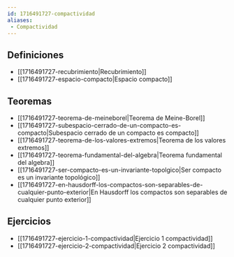 ```yaml
---
id: 1716491727-compactividad
aliases:
 - Compactividad
---
```



## Definiciones

- [[1716491727-recubrimiento|Recubrimiento]]
- [[1716491727-espacio-compacto|Espacio compacto]]
## Teoremas

- [[1716491727-teorema-de-meineborel|Teorema de Meine-Borel]]
- [[1716491727-subespacio-cerrado-de-un-compacto-es-compacto|Subespacio cerrado de un compacto es compacto]]
- [[1716491727-teorema-de-los-valores-extremos|Teorema de los valores extremos]]
- [[1716491727-teorema-fundamental-del-algebra|Teorema fundamental del algebra]]
- [[1716491727-ser-compacto-es-un-invariante-topolgico|Ser compacto es un invariante topológico]]
- [[1716491727-en-hausdorff-los-compactos-son-separables-de-cualquier-punto-exterior|En Hausdorff los compactos son separables de cualquier punto exterior]]
## Ejercicios

- [[1716491727-ejercicio-1-compactividad|Ejercicio 1 compactividad]]
- [[1716491727-ejercicio-2-compactividad|Ejercicio 2 compactividad]]